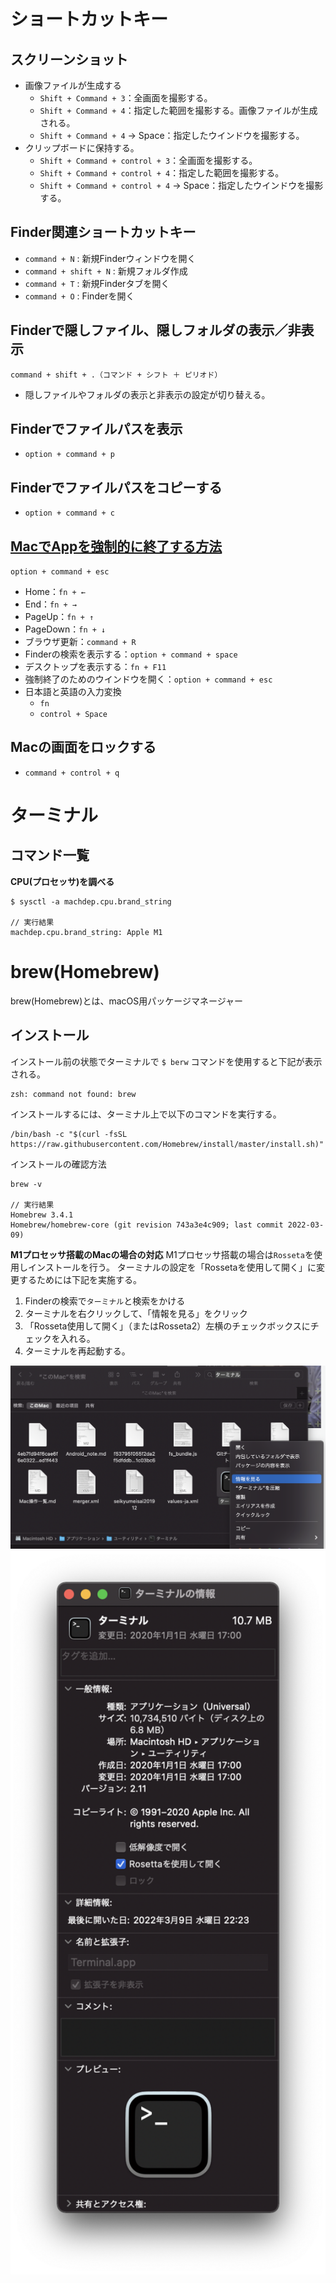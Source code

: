 # ショートカットキー
## スクリーンショット
- 画像ファイルが生成する
  - `Shift + Command + 3`：全画面を撮影する。
  - `Shift + Command + 4`：指定した範囲を撮影する。画像ファイルが生成される。
  - `Shift + Command + 4` → Space：指定したウインドウを撮影する。
- クリップボードに保持する。
  - `Shift + Command + control + 3`：全画面を撮影する。
  - `Shift + Command + control + 4`：指定した範囲を撮影する。
  - `Shift + Command + control + 4` → Space：指定したウインドウを撮影する。

## Finder関連ショートカットキー
- `command + N` : 新規Finderウィンドウを開く
- `command + shift + N` : 新規フォルダ作成
- `command + T` : 新規Finderタブを開く
- `command + O` : Finderを開く

## Finderで隠しファイル、隠しフォルダの表示／非表示
`command + shift + .（コマンド + シフト ＋ ピリオド）`
- 隠しファイルやフォルダの表示と非表示の設定が切り替える。

## Finderでファイルパスを表示
- `option + command + p`

## Finderでファイルパスをコピーする
- `option + command + c`
## [MacでAppを強制的に終了する方法](https://support.apple.com/ja-jp/HT201276)
`option + command + esc`

- Home：`fn + ←`
- End：`fn + →`
- PageUp：`fn + ↑`
- PageDown：`fn + ↓`
- ブラウザ更新：`command + R`
- Finderの検索を表示する：`option + command + space`
- デスクトップを表示する：`fn + F11`
- 強制終了のためのウインドウを開く：`option + command + esc`
- 日本語と英語の入力変換
  - `fn`
  - `control + Space`

## Macの画面をロックする
- `command + control + q`

# ターミナル
## コマンド一覧
**CPU(プロセッサ)を調べる**
```
$ sysctl -a machdep.cpu.brand_string

// 実行結果
machdep.cpu.brand_string: Apple M1
```

# brew(Homebrew)
brew(Homebrew)とは、macOS用パッケージマネージャー

## インストール
インストール前の状態でターミナルで `$ berw` コマンドを使用すると下記が表示される。
```
zsh: command not found: brew
```
インストールするには、ターミナル上で以下のコマンドを実行する。
```
/bin/bash -c "$(curl -fsSL https://raw.githubusercontent.com/Homebrew/install/master/install.sh)"
```
インストールの確認方法
```
brew -v

// 実行結果
Homebrew 3.4.1
Homebrew/homebrew-core (git revision 743a3e4c909; last commit 2022-03-09)
```


**M1プロセッサ搭載のMacの場合の対応**
M1プロセッサ搭載の場合は`Rosseta`を使用しインストールを行う。
ターミナルの設定を「Rossetaを使用して開く」に変更するためには下記を実施する。
1. Finderの検索で`ターミナル`と検索をかける
2. ターミナルを右クリックして、「情報を見る」をクリック
3. 「Rosseta使用して開く」（またはRosseta2）左横のチェックボックスにチェックを入れる。
4. ターミナルを再起動する。
<img src="Picture/ScreenShot/ターミナルの情報を見る方法.png" width="600">
<img src="Picture/ScreenShot/ターミナルの情報.png" width="600">

